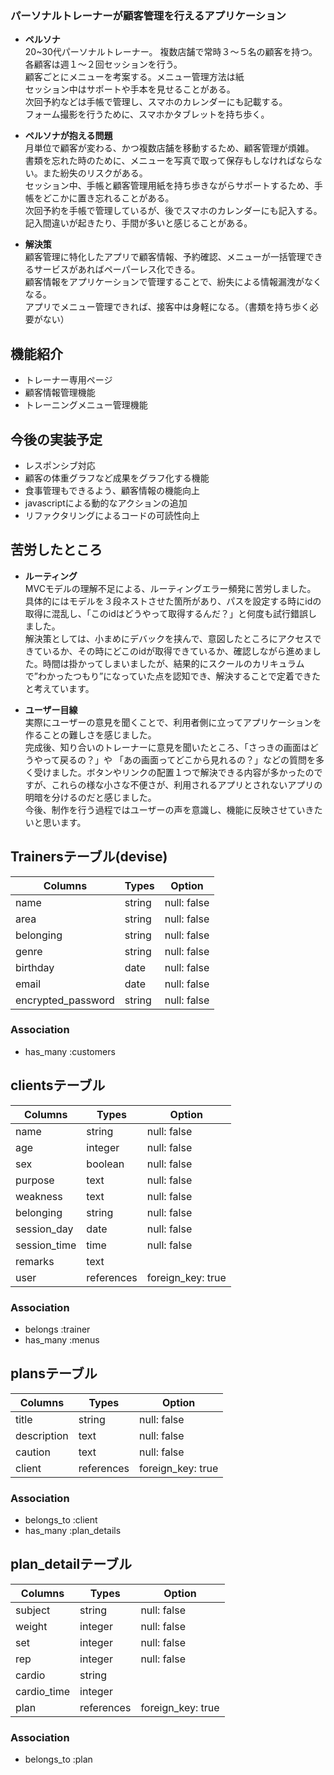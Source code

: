 ### パーソナルトレーナーが顧客管理を行えるアプリケーション
- **ペルソナ**  
  20~30代パーソナルトレーナー。
  複数店舗で常時３〜５名の顧客を持つ。  
  各顧客は週１〜２回セッションを行う。  
  顧客ごとにメニューを考案する。メニュー管理方法は紙  
  セッション中はサポートや手本を見せることがある。  
  次回予約などは手帳で管理し、スマホのカレンダーにも記載する。  
  フォーム撮影を行うために、スマホかタブレットを持ち歩く。  

- **ペルソナが抱える問題**  
  月単位で顧客が変わる、かつ複数店舗を移動するため、顧客管理が煩雑。  
  書類を忘れた時のために、メニューを写真で取って保存もしなければならない。また紛失のリスクがある。  
  セッション中、手帳と顧客管理用紙を持ち歩きながらサポートするため、手帳をどこかに置き忘れることがある。  
  次回予約を手帳で管理しているが、後でスマホのカレンダーにも記入する。記入間違いが起きたり、手間が多いと感じることがある。  

- **解決策**  
  顧客管理に特化したアプリで顧客情報、予約確認、メニューが一括管理できるサービスがあればペーパーレス化できる。  
  顧客情報をアプリケーションで管理することで、紛失による情報漏洩がなくなる。  
  アプリでメニュー管理できれば、接客中は身軽になる。（書類を持ち歩く必要がない）  

## 機能紹介
- トレーナー専用ページ
- 顧客情報管理機能
- トレーニングメニュー管理機能


## 今後の実装予定
- レスポンシブ対応
- 顧客の体重グラフなど成果をグラフ化する機能
- 食事管理もできるよう、顧客情報の機能向上
- javascriptによる動的なアクションの追加
- リファクタリングによるコードの可読性向上

## 苦労したところ
- **ルーティング**  
  MVCモデルの理解不足による、ルーティングエラー頻発に苦労しました。  
  具体的にはモデルを３段ネストさせた箇所があり、パスを設定する時にidの取得に混乱し、「このidはどうやって取得するんだ？」と何度も試行錯誤しました。  
  解決策としては、小まめにデバックを挟んで、意図したところにアクセスできているか、その時にどこのidが取得できているか、確認しながら進めました。時間は掛かってしまいましたが、結果的にスクールのカリキュラムで”わかったつもり”になっていた点を認知でき、解決することで定着できたと考えています。  

- **ユーザー目線**  
  実際にユーザーの意見を聞くことで、利用者側に立ってアプリケーションを作ることの難しさを感じました。  
  完成後、知り合いのトレーナーに意見を聞いたところ、「さっきの画面はどうやって戻るの？」や  「あの画面ってどこから見れるの？」などの質問を多く受けました。ボタンやリンクの配置１つで解決できる内容が多かったのですが、これらの様な小さな不便さが、利用されるアプリとされないアプリの明暗を分けるのだと感じました。  
  今後、制作を行う過程ではユーザーの声を意識し、機能に反映させていきたいと思います。
  

## Trainersテーブル(devise)

| Columns                   | Types          | Option                     |
| --------------------------|----------------| ---------------------------|
| name                      |   string       | null: false                |
| area                      |   string       | null: false                |
| belonging                 |   string       | null: false                |
| genre                     |   string       | null: false                |
| birthday                  |   date         | null: false                |
| email                     |   date         | null: false                |
| encrypted_password        |   string       | null: false                |

### Association
- has_many :customers

## clientsテーブル

| Columns             | Types          | Option                     |
| --------------------|----------------| ---------------------------|
| name                |   string       | null: false                |
| age                 |   integer      | null: false                |
| sex                 |   boolean      | null: false                |
| purpose             |   text         | null: false                |
| weakness            |   text         | null: false                |
| belonging           |   string       | null: false                |
| session_day         |   date         | null: false                |
| session_time        |   time         | null: false                |
| remarks             |   text         |                            |
| user                |   references   | foreign_key: true          |

### Association
- belongs :trainer
- has_many :menus


## plansテーブル

| Columns                   | Types          | Option                     |
| --------------------------|----------------| ---------------------------|
|  title                    |   string       | null: false                |
|  description              |   text         | null: false                |
|  caution                  |   text         | null: false                |
|  client                   |   references   | foreign_key: true          |

### Association
- belongs_to :client
- has_many :plan_details

## plan_detailテーブル

| Columns                   | Types          | Option                     |
| --------------------------|----------------| ---------------------------|
|  subject                  |   string       | null: false                |
|  weight                   |   integer      | null: false                |
|  set                      |   integer      | null: false                |
|  rep                      |   integer      | null: false                |
|  cardio                   |   string       |                            |
|  cardio_time              |   integer      |                            |
|  plan                     |   references   | foreign_key: true          |

### Association
- belongs_to :plan
  
